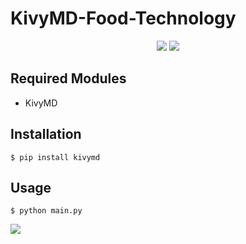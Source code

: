 # KivyMD-Food-Technology

<p align="center">
  <img src="https://img.shields.io/badge/license-MIT-blue.svg">
  <img src="https://img.shields.io/badge/Made with-KivyMD-green.svg">
</p>

## Required Modules
* KivyMD

## Installation
```
$ pip install kivymd
```

## Usage
```
$ python main.py
```
![](https://github.com/gowtham758550/KivyMD-Food-Technology/blob/master/Demo/2020_07_21_20_13_09.gif)
